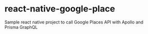 # react-native-google-place
Sample react native project to call Google Places API with Apollo and Prisma GraphQL
